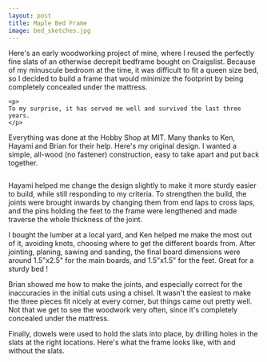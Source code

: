 ```yaml
---
layout: post
title: Maple Bed Frame
image: bed_sketches.jpg
---
```

<div class="well">
	<p>
	Here's an early woodworking project of mine, where I reused the perfectly fine slats of an otherwise decrepit bedframe bought on Craigslist. Because of my minuscule bedroom at the time, it was difficult to fit a queen size bed, so I decided to build a frame that would minimize the footprint by being completely concealed under the mattress.
	</p>

	<p>
	To my surprise, it has served me well and survived the last three years.
	</p>
</div>

<p>
	Everything was done at the Hobby Shop at MIT. Many thanks to Ken, Hayami and Brian for their help. Here's my original design. I wanted a simple, all-wood (no fastener) construction, easy to take apart and put back together.
</p>

<img src="{{ site.url }}/assets/img/bed_sketches.jpg" class="img-responsive img-rounded" alt="">

<p>
	Hayami helped me change the design slightly to make it more sturdy easier to build, while still responding to my criteria. To strengthen the build, the joints were brought inwards by changing them from end laps to cross laps, and the pins holding the feet to the frame were lengthened and made traverse the whole thickness of the joint.
</p>

<p>
	I bought the lumber at a local yard, and Ken helped me make the most out of it, avoiding knots, choosing where to get the different boards from. After jointing, planing, sawing and sanding, the final board dimensions were around 1.5"x2.5" for the main boards, and 1.5"x1.5" for the feet. Great for a sturdy bed !
</p>

<p>
	Brian showed me how to make the joints, and especially correct for the inaccuracies in the initial cuts using a chisel. It wasn't the easiest to make the three pieces fit nicely at every corner, but things came out pretty well. Not that we get to see the woodwork very often, since it's completely concealed under the mattress.
</p>

<p>
	Finally, dowels were used to hold the slats into place, by drilling holes in the slats at the right locations. Here's what the frame looks like, with and without the slats.
</p>

<p>
<div class="row">
	<div class="col-md-6">
	     <img src="{{ site.url }}/assets/img/bed_without_slats.jpg" class="img-responsive img-rounded" alt="">
	</div>
	<div class="col-md-6">
	     <img src="{{ site.url }}/assets/img/bed_with_slats.jpg" class="img-responsive img-rounded" alt="">
	</div>
</div>
</p>